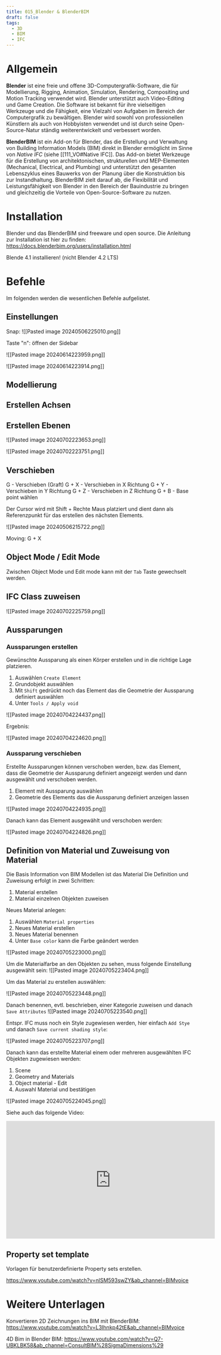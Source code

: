 ```yaml
---
title: 015_Blender & BlenderBIM
draft: false
tags:
  - 3D
  - BIM
  - IFC
---
```

 
# Allgemein

**Blender** ist eine freie und offene 3D-Computergrafik-Software, die für Modellierung, Rigging, Animation, Simulation, Rendering, Compositing und Motion Tracking verwendet wird. Blender unterstützt auch Video-Editing und Game Creation. Die Software ist bekannt für ihre vielseitigen Werkzeuge und die Fähigkeit, eine Vielzahl von Aufgaben im Bereich der Computergrafik zu bewältigen. Blender wird sowohl von professionellen Künstlern als auch von Hobbyisten verwendet und ist durch seine Open-Source-Natur ständig weiterentwickelt und verbessert worden.

**BlenderBIM** ist ein Add-on für Blender, das die Erstellung und Verwaltung von Building Information Models (BIM) direkt in Blender ermöglicht im Sinne von *Native IFC* (siehe [[111_VO#Native IFC]].
Das Add-on bietet Werkzeuge für die Erstellung von architektonischen, strukturellen und MEP-Elementen (Mechanical, Electrical, and Plumbing) und unterstützt den gesamten Lebenszyklus eines Bauwerks von der Planung über die Konstruktion bis zur Instandhaltung. BlenderBIM zielt darauf ab, die Flexibilität und Leistungsfähigkeit von Blender in den Bereich der Bauindustrie zu bringen und gleichzeitig die Vorteile von Open-Source-Software zu nutzen.
# Installation 

Blender und das BlenderBIM sind freeware und open source.
Die Anleitung zur Installation ist hier zu finden:
https://docs.blenderbim.org/users/installation.html

Blende 4.1 installieren! (nicht Blender 4.2 LTS)

# Befehle
Im folgenden werden die wesentlichen Befehle aufgelistet.

## Einstellungen

Snap:
![[Pasted image 20240506225010.png]]


Taste "n": öffnen der Sidebar

![[Pasted image 20240614223959.png]]

![[Pasted image 20240614223914.png]]

## Modellierung

## Erstellen Achsen



## Erstellen Ebenen

![[Pasted image 20240702223653.png]]


![[Pasted image 20240702223751.png]]

## Verschieben

G - Verschieben (Graft)
G + X - Verschieben in X Richtung
G + Y - Verschieben in Y Richtung
G + Z - Verschieben in Z Richtung
G + B - Base point wählen

Der Cursor wird mit
	Shift + Rechte Maus 
platziert und dient dann als Referenzpunkt für das erstellen des nächsten Elements.

![[Pasted image 20240506215722.png]]




Moving: G + X 


## Object Mode / Edit Mode


Zwischen Object Mode und Edit mode kann mit der `Tab` Taste gewechselt werden.


## IFC Class zuweisen

![[Pasted image 20240702225759.png]]


## Aussparungen
### Aussparungen erstellen


Gewünschte Aussparung als einen Körper erstellen und in die richtige Lage platzieren.

1. Auswählen `Create Element`
2. Grundobjekt auswählen
3. Mit `Shift` gedrückt noch das Element das die Geometrie der Aussparung definiert auswählen
4. Unter `Tools / Apply void`


![[Pasted image 20240704224437.png]]

Ergebnis:

![[Pasted image 20240704224620.png]]

### Aussparung verschieben
Erstellte Aussparungen können verschoben werden, bzw. das Element, dass die Geometrie der Aussparung definiert angezeigt werden und dann ausgewählt und verschoben werden.

1. Element mit Aussparung auswählen
2. Geometrie des Elements das die Aussparung definiert anzeigen lassen

![[Pasted image 20240704224935.png]]

Danach kann das Element ausgewählt  und verschoben werden:

![[Pasted image 20240704224826.png]]


## Definition von Material und Zuweisung von Material

Die Basis Information von BIM Modellen ist das Material 
Die Definition und Zuweisung erfolgt in zwei Schritten:

1. Material erstellen
2. Material einzelnen Objekten zuweisen

Neues Material anlegen:
1. Auswählen `Material properties`
2. Neues Material erstellen
3. Neues Material benennen
4. Unter `Base color` kann die Farbe geändert werden

![[Pasted image 20240705223000.png]]

Um die Materialfarbe an den Objekten zu sehen, muss folgende Einstellung ausgewählt sein:
![[Pasted image 20240705223404.png]]

Um das Material zu erstellen auswählen:

![[Pasted image 20240705223448.png]]

Danach benennen, evtl. beschrieben, einer Kategorie zuweisen und danach `Save Attributes`
![[Pasted image 20240705223540.png]]

Entspr. IFC muss noch ein Style zugewiesen werden, hier einfach `Add Stye` und danach `Save current shading style`:

![[Pasted image 20240705223707.png]]

Danach kann das erstellte Material einem oder mehreren ausgewählten IFC Objekten zugewiesen werden:
1. Scene
2. Geometry and Materials
3. Object material - Edit
4. Auswahl Material und bestätigen

![[Pasted image 20240705224045.png]]


Siehe auch das folgende Video:

<iframe width="560" height="315" src="https://www.youtube.com/embed/2fhvLJA-6iE?si=LwiklokxP1QuC_BU" title="YouTube video player" frameborder="0" allow="accelerometer; autoplay; clipboard-write; encrypted-media; gyroscope; picture-in-picture; web-share" referrerpolicy="strict-origin-when-cross-origin" allowfullscreen></iframe>

## Property set template






Vorlagen für benutzerdefinierte Property sets erstellen.

https://www.youtube.com/watch?v=nlSM593swZY&ab_channel=BIMvoice





# Weitere Unterlagen

Konvertieren 2D Zeichnungen ins BIM mit BlenderBIM: 
https://www.youtube.com/watch?v=L3Ihnkp42tE&ab_channel=BIMvoice

4D Bim in Blender BIM:
https://www.youtube.com/watch?v=Q7-UBKLBK58&ab_channel=ConsultBIM%28SigmaDimensions%29

